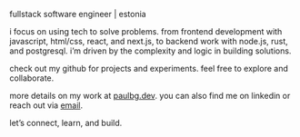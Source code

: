 fullstack software engineer | estonia

i focus on using tech to solve problems. from frontend development with javascript, html/css, react, and next.js, to backend work with node.js, rust, and postgresql. i’m driven by the complexity and logic in building solutions.

check out my github for projects and experiments. feel free to explore and collaborate.

more details on my work at [paulbg.dev](https://paulbg.dev). you can also find me on linkedin or reach out via [email](https://paulbg.dev/contact).

let’s connect, learn, and build.
